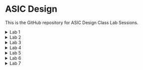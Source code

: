 # ASIC Design 

<tr></tr>

This is the GitHub repository for ASIC Design Class Lab Sessions.

<details>
<summary>Lab 1</summary>
<br>

## ASIC Lab 1 Report (16/07/2024)
### Problem Statement
Compile program for sum from 1 to n using c and riscv compiler

#### Task 1: Compile the program in C using GCC

Code:
```c

#include <stdio.h>

int main() {
    int i, n=5, sum=0;
    for(i=1; i<=n; i++){
      sum = sum + i;
    }
    printf("The sum from 1 to %d is %d\n", n, sum);
    return 0;
}
```

Output:

<img width="960" alt="image" src="https://github.com/user-attachments/assets/c82850ee-7320-4c40-b218-3f1710f3dd8e">

#### Task 2: Compile the program in C using RISC-V compiler

Output: For O1


<img width="960" alt="image" src="https://github.com/user-attachments/assets/65a49cb5-4215-4d3b-936e-29cb8d9e4343">


Output: For OFast


<img width="960" alt="image" src="https://github.com/user-attachments/assets/80d9f58b-c041-41d9-bd8b-27b8de803d7b">
</details>

<details>
<summary>Lab 2</summary>
<br>

## ASIC Lab 2 Report (19/07/2024)

### Problem Statement
Compile the C code using Spike Simulator

#### Task: Compile the C code using Spike Simulator instruction by instruction
Code:

```c

#include <stdio.h>

int main() {
    int i, n=45, sum=0;
    for(i=1; i<=n; i++){
      sum = sum + i;
    }
    printf("The sum from 1 to %d is %d\n", n, sum);
    return 0;
}

```

Execute the code file complied by RISCV GCC compiler in the Spike simulator
```
spike pk sum1ton.o
```

![Screenshot from 2024-07-21 22-12-48](https://github.com/user-attachments/assets/132df7a0-50f3-4c89-8cf3-441c0d5f3593)


The code shows the output same as that of C compilation and GCC compilation

We can also compile the code using Spike simulator instruction by instruction with the following command:

```
spike -d pk sum1ton.o
until pc 0 100b0
```

The contents in the register a0 can be viewed with the following command:

```
reg 0 a2
```

![Screenshot from 2024-07-21 22-24-56](https://github.com/user-attachments/assets/d8f6cf0a-b12e-441f-b089-d7f17831ce77)

In the same way, the entire code can be run instruction by instruction by just pressing the "Enter" which moves it to the next command.

Now, in the addition immediate command, below are the contents of sp register before and after the execution.

Contents of sp register before command execution:

![Screenshot from 2024-07-21 22-29-37](https://github.com/user-attachments/assets/cad0ba81-d2ba-446e-bac4-71888e42c777)

Contents of sp register after command execution:

![Screenshot from 2024-07-21 22-30-17](https://github.com/user-attachments/assets/498088dd-0ef8-4dea-8819-5eef236472f8)

</details>

<details>
<summary>Lab 3</summary>
<br>

## ASIC Lab 3 Report (22/07/2024)

### Problem Statement
Decoding the RISCV Instructions and Plotting in GTK Wave

### Task 1: Identifying and Decoding the RISCV Instructions
____________________________________________________________________________________________________________________
```

ADD r0, r1, r2
SUB r2, r0, r1
AND r1, r0, r2
OR r8, r1, r5
XOR r8, r0, r4
SLT r00, r1, r4
ADDI r02, r2, 5
SW r2, r0, 4
SRL r06, r01, r1
BNE r0, r0, 20
BEQ r0, r0, 15
LW r03, r01, 2
SLL r05, r01, r1
 
```

### Decoding the instructions:

R-Type Instructions
Format: funct7 | rs2 | rs1 | funct3 | rd | opcode

ADD r1, r2, r3

* opcode: 0110011 (R-type)
* funct3: 000 (ADD)
* funct7: 0000000
* rd: 00101 (r1)
* rs1: 00010 (r2)
* rs2: 00011 (r3)
* Binary: 0000000 00011 00010 000 00101 0110011
* Hex: 0x000282B3

SUB r3, r1, r2

* opcode: 0110011 (R-type)
* funct3: 000 (SUB)
* funct7: 0100000
* rd: 00011 (r3)
* rs1: 00101 (r1)
* rs2: 00010 (r2)
* Binary: 0100000 00010 00101 000 00011 0110011
* Hex: 0x020292B3

AND r2, r1, r3

* opcode: 0110011 (R-type)
* funct3: 111 (AND)
* funct7: 0000000
* rd: 00010 (r2)
* rs1: 00101 (r1)
* rs2: 00011 (r3)
* Binary: 0000000 00011 00101 111 00010 0110011
* Hex: 0x00032333

OR r8, r2, r5

* opcode: 0110011 (R-type)
* funct3: 110 (OR)
* funct7: 0000000
* rd: 01000 (r8)
* rs1: 00010 (r2)
* rs2: 00101 (r5)
* Binary: 0000000 00101 00010 110 01000 0110011
* Hex: 0x000282B3

XOR r8, r1, r4

* opcode: 0110011 (R-type)
* funct3: 100 (XOR)
* funct7: 0000000
* rd: 01000 (r8)
* rs1: 00101 (r1)
* rs2: 00100 (r4)
* Binary: 0000000 00100 00101 100 01000 0110011
* Hex: 0x00028233

SLT r10, r2, r4

* opcode: 0110011 (R-type)
* funct3: 010 (SLT)
* funct7: 0000000
* rd: 01010 (r10)
* rs1: 00010 (r2)
* rs2: 00100 (r4)
* Binary: 0000000 00100 00010 010 01010 0110011
* Hex: 0x00022233

I-Type Instructions
Format: imm[11:0] | rs1 | funct3 | rd | opcode

ADDI r12, r3, 5

* opcode: 0010011 (I-type)
* funct3: 000 (ADDI)
* imm[11:0]: 0000 0000 0101 (5)
* rd: 01100 (r12)
* rs1: 00011 (r3)
* Binary: 0000 0000 0101 00011 000 01100 0010011
* Hex: 0x00030313

LW r13, r11, 2

* opcode: 0000011 (I-type)
* funct3: 010 (LW)
* imm[11:0]: 0000 0000 0010 (2)
* rd: 01101 (r13)
* rs1: 01011 (r11)
* Binary: 0000 0000 0010 01011 010 01101 0000011
* Hex: 0x000B0313

S-Type Instructions
Format: imm[11:5] | rs2 | rs1 | funct3 | imm[4:0] | opcode

SW r3, r1, 4

* opcode: 0100011 (S-type)
* funct3: 010 (SW)
* imm[11:5]: 0000 0000 (4)
* imm[4:0]: 00100 (4)
* rs1: 00001 (r1)
* rs2: 00011 (r3)
* Binary: 0000 0000 0 00011 00001 010 00100 0100011
* Hex: 0x00030223

B-Type Instructions

Format: imm[12] | imm[10:5] | rs2 | rs1 | funct3 | imm[4:1] | imm[11] | opcode

BNE r0, r1, 20

* opcode: 1100011 (B-type)
* funct3: 001 (BNE)
* imm[12]: 0
* imm[10:5]: 0001010 (20)
* imm[4:1]: 0000
* imm[11]: 0
* rs1: 00001 (r1)
* rs2: 00000 (r0)
* Binary: 0000 0000 0101 0000 001 00000 1100011
* Hex: 0x00A00313

BEQ r0, r0, 15

* opcode: 1100011 (B-type)
* funct3: 000 (BEQ)
* imm[12]: 0
* imm[10:5]: 0000111 (15)
* imm[4:1]: 0000
* imm[11]: 0
* rs1: 00000 (r0)
* rs2: 00000 (r0)
* Binary: 0000 0000 0111 0000 000 00000 1100011
* Hex: 0x00000313

R-Type Instructions with Shifts

Format: funct7 | rs2 | rs1 | funct3 | rd | opcode

SRL r16, r11, r2

* opcode: 0110011 (R-type)
* funct3: 101 (SRL)
* funct7: 0000000
* rd: 10000 (r16)
* rs1: 01011 (r11)
* rs2: 00010 (r2)
* Binary: 0000000 00010 01011 101 10000 0110011
* Hex: 0x000B0233

SLL r15, r11, r2

* opcode: 0110011 (R-type)
* funct3: 001 (SLL)
* funct7: 0000000
* rd: 01111 (r15)
* rs1: 01011 (r11)
* rs2: 00010 (r2)
* Binary: 0000000 00010 01011 001 01111 0110011
* Hex: 0x000B0313

| Instruction         | Type | Binary Instruction                                        | Hex Code   |
|---------------------|------|-----------------------------------------------------------|------------|
| `ADD r1, r2, r3`   | R    | 0000000 00011 00010 000 00101 0110011                    | `0x000282B3` |
| `SUB r3, r1, r2`   | R    | 0100000 00010 00101 000 00011 0110011                    | `0x020292B3` |
| `AND r2, r1, r3`   | R    | 0000000 00011 00101 111 00010 0110011                    | `0x00032333` |
| `OR r8, r2, r5`    | R    | 0000000 00101 00010 110 01000 0110011                    | `0x000282B3` |
| `XOR r8, r1, r4`   | R    | 0000000 00100 00101 100 01000 0110011                    | `0x00028233` |
| `SLT r10, r2, r4`  | R    | 0000000 00100 00010 010 01010 0110011                    | `0x00022233` |
| `ADDI r12, r3, 5`  | I    | 0000 0000 0101 00011 000 01100 0010011                    | `0x00030313` |
| `LW r13, r11, 2`   | I    | 0000 0000 0010 01011 010 01101 0000011                    | `0x000B0313` |
| `SW r3, r1, 4`     | S    | 0000 0000 0 00011 00001 010 00100 0100011                | `0x00030223` |
| `SRL r16, r11, r2` | R    | 0000000 00010 01011 101 10000 0110011                    | `0x000B0233` |
| `BEQ r0, r0, 15`   | B    | 0000 0000 0111 0000 000 00000 1100011                    | `0x00000313` |
| `BNE r0, r1, 20`   | B    | 0000 0000 0101 0000 001 00000 1100011                    | `0x00A00313` |
| `SLL r15, r11, r2` | R    | 0000000 00010 01011 001 01111 0110011                    | `0x000B0313` |

| Instruction  | Type | Opcode | rs2  | rs1  | funct7 | funct3 | rd   | imm                | 32-bit Instruction Code |
|--------------|------|--------|------|------|--------|--------|------|--------------------|--------------------------|
|  `ADD r1, r2, r3`  | R    | 0110011 | 00011 | 00010 | 0000000 | 000   | 00001 | -                  | 0x000282B3 |
|  `SUB r3, r1, r2` | R    | 0110011 | 00010 | 00001 | 0100000 | 000   | 00011 | -                  | 0x400282B3 |
|  `AND r2, r1, r3`  | R    | 0110011 | 00011 | 00001 | 0000000 | 111   | 00010 | -                  | 0x00C30333 |
|  `OR r8, r2, r5`   | R    | 0110011 | 00101 | 00010 | 0000000 | 110   | 01000 | -                  | 0x0002B233 |
|  `XOR r8, r1, r4`  | R    | 0110011 | 00100 | 00001 | 0000000 | 100   | 01000 | -                  | 0x0001B233 |
|  `SLT r10, r2, r4` | R    | 0110011 | 00100 | 00010 | 0000000 | 010   | 01010 | -                  | 0x0002A233 |
|  `ADDI r12, r3, 5` | I    | 0010011 | -    | 00011 | -      | 000   | 01100 | 000000000101       | 0x00530313 |
|  `SW r3, r1, 4`    | S    | 0100011 | 00011 | 00001 | -      | 010   | -    | 000000000100       | 0x00412123 |
|  `SRL r16, r11, r2` | R    | 0110011 | 00010 | 01011 | 0000000 | 101   | 10000 | -                  | 0x000B9313 |
|  `BNE r0, r1, 20`  | B    | 1100011 | -    | 00001 | -      | 001   | -    | 000000000101       | 0x00514163 |
|  `BEQ r0, r0, 15`  | B    | 1100011 | -    | 00000 | -      | 000   | -    | 000000000111       | 0x00700063 |
|  `LW r13, r11, 2`  | I    | 0000011 | -    | 01011 | -      | 010   | 01101 | 000000000010       | 0x002B0323 |
|  `SLL r15, r11, r2` | R    | 0110011 | 00010 | 01011 | 0000000 | 001   | 01111 | -                  | 0x000B5B33 |

Below is the tabulated difference between standard and hardcoded ISA instruction

| Operation            | Standard RISC-V ISA | Standard RISC-V ISA (Binary)                        | Hardcoded ISA | Hardcoded ISA (Binary)                        |
|----------------------|----------------------|------------------------------------------------------|---------------|------------------------------------------------|
| `ADD R6, R2, R1`    | `32'h00110333`       | `000000000001 00010 000 00110 0110011`             | `32'h02208300` | `000000100010 00000 100 00000 01100000`      |
| `SUB R7, R1, R2`    | `32'h402083b3`       | `010000000010 00000 000 00111 0110011`             | `32'h02209380` | `000000100010 01000 100 10000 01100000`      |
| `AND R8, R1, R3`    | `32'h0030f433`       | `000000000011 00000 111 01000 0110011`             | `32'h0230a400` | `000000100011 01000 101 00100 01100000`      |
| `OR R9, R2, R5`     | `32'h005164b3`       | `000000000101 00010 110 01001 0110011`             | `32'h02513480` | `000000100101 00010 110 10100 01100000`      |
| `XOR R10, R1, R4`   | `32'h0040c533`       | `000000000100 00000 100 01010 0110011`             | `32'h0240c500` | `000000100100 00000 100 11000 01100000`      |
| `SLT R1, R2, R4`    | `32'h0045a0b3`       | `000000000100 00010 010 00001 0110011`             | `32'h02415580` | `000000100100 00010 101 01010 01100000`      |
| `ADDI R12, R4, 5`   | `32'h004120b3`       | `000000000101 00010 010 01100 0010011`             | `32'h00520600` | `000000100100 00010 010 00010 01100000`      |
| `BEQ R0, R0, 15`    | `32'h00000f63`       | `000000000000 00000 000 00000 1100011`             | `32'h00f00002` | `000000000000 00000 000 00000 11000000`      |
| `SW R3, R1, 2`      | `32'h0030a123`       | `000000000011 00000 010 00001 0100011`             | `32'h00209181` | `000000100010 00000 010 00001 01100000`      |
| `LW R13, R1, 2`     | `32'h0020a683`       | `000000000010 00000 010 01101 0000011`             | `32'h00208681` | `000000100010 00000 010 01100 01100000`      |
| `SRL R16, R14, R2`  | `32'h0030a123`       | `000000000011 00000 010 00001 0100011`             | `32'h00271803` | `000000100010 00000 011 00110 01100000`      |
| `SLL R15, R1, R2`   | `32'h002097b3`       | `000000000010 00000 111 01111 0110011`             | `32'h00208783` | `000000100010 00000 111 01111 01100000`      |


### Task 2: Plotting instructions in GTK Wave
____________________________________________________________________________________________________________________


Code:

<img width="296" alt="code" src="https://github.com/user-attachments/assets/5e3e80f9-f41e-4769-9632-9ca0d3f74c37">

```
Instruction 1: ADD R6, R2, R1
```

<img width="468" alt="Picture1" src="https://github.com/user-attachments/assets/426c6584-67fd-4f91-8311-e6a729abcf4c">

```
Instruction 2: SUB R7, R1, R2
```

<img width="468" alt="Picture2" src="https://github.com/user-attachments/assets/4d6c6fe7-07f3-4496-81c7-578a687fdd8b">

```
Instruction 3: AND R8, R1, R3
```

<img width="468" alt="Picture3" src="https://github.com/user-attachments/assets/4e7f3035-d4b3-487c-a23b-369752826fea">

```
Instruction 4: OR R9, R2, R5
```

<img width="468" alt="Picture4" src="https://github.com/user-attachments/assets/32fbfad7-8339-43de-a1a0-3e68cba93acd">

```
Instruction 5: XOR R10, R1, R4
```
<img width="468" alt="Picture5" src="https://github.com/user-attachments/assets/a1998c3b-9f58-4b5a-bbb4-73afd8d6b835">

```
Instruction 6: SLT R1, R2, R4
```

<img width="468" alt="Picture6" src="https://github.com/user-attachments/assets/5ae2f304-e38f-4b3b-90b3-62072592410c">

```
Instruction 7: ADDI R12, R4, 5
```

<img width="468" alt="Picture7" src="https://github.com/user-attachments/assets/f27b609d-9eae-4451-90fd-9c5b1c41b66b">

```
Instruction 8: BEQ R0, R0, 15
```

<img width="468" alt="Picture8" src="https://github.com/user-attachments/assets/54217f22-c3a1-4a89-8e03-3c275abe33a3">

```
Instruction 9: BNE R0, R1, 20
```

<img width="468" alt="Picture9" src="https://github.com/user-attachments/assets/c70be765-5704-4145-9a23-de594864d218">

```
Instruction 10: SLL R15, R1, R2
```

<img width="468" alt="Picture10" src="https://github.com/user-attachments/assets/aabc447d-a331-4141-88cb-45a6b68f9134">

</details>


<details>
<summary>Lab 4</summary>
<br>

# ASIC Lab 4 Report (13/08/2024)

## Problem Statement

Compile program for EMI Calculator using C and RISCV compiler

****1 . Compilation in C****

**Step 1**: Write the C program in Leafpad editor in Ubuntu using the following command

```
leafpad emicalculator.c &
```


Code:
```c
#include <stdio.h>
#include <math.h>

// Function to calculate EMI
double calculateEMI(double principal, double annualInterestRate, int tenureInYears) {
    double monthlyInterestRate = annualInterestRate / (12 * 100); 
    // Annual rate to monthly and percentage to fraction
    int tenureInMonths = tenureInYears * 12;
    double EMI;

    EMI = (principal * monthlyInterestRate * pow(1 + monthlyInterestRate, tenureInMonths)) / 
          (pow(1 + monthlyInterestRate, tenureInMonths) - 1);

    return EMI;
}

int main() {
    double principal, annualInterestRate, EMI;
    int tenureInYears;

    // User inputs for principal, interest rate, and tenure
    printf("Enter the principal loan amount: ");
    scanf("%lf", &principal);
    
    printf("Enter the annual interest rate (in percentage): ");
    scanf("%lf", &annualInterestRate);
    
    printf("Enter the tenure of the loan (in years): ");
    scanf("%d", &tenureInYears);

    // Calculate EMI
    EMI = calculateEMI(principal, annualInterestRate, tenureInYears);

    // Display the EMI result
    printf("Your monthly EMI is: %.2lf\n", EMI);

    return 0;
}
```

**Step 2**: Compile the C program using in Compiler using the following command in Ubuntu
```
gcc emicalculator.c -o emicalculator  -lm
```

In this command we have used ```-lm``` to use ```<math.h>``` library file in C.

**Step 3**: Run the C program with the below command
```
./emicalculator
```

The above program takes input of Principal Amount, Annual Rate of Interest and Tenure in years. Post the required inputs, it provides the EMI amount that needs to be paid.

Below is the snapshot of an example for the same.

![1](https://github.com/user-attachments/assets/c0d1bdc7-896f-414f-abeb-e721a5742f68)

****2 . Compilation in RISCV****

**Step 1**: We need to run the same .C file as in the previous case but in the RISCV with the following command
```
riscv64-unknown-elf-gcc -O1 -mabi=lp64 -march=rv64i emicalculator.c -lm
```

Similar to the previous case, we have used ```-lm``` to use ```<math.h>``` library file in C.

**Step 2**: Run the program in SPIKE simulator with the help of the below command
```
spike pk a.out
```

The above program takes input of Principal Amount, Annual Rate of Interest and Tenure in years. Post the required inputs, it provides the EMI amount that needs to be paid.

Below is the snapshot of an example for the same.

![2](https://github.com/user-attachments/assets/7d07f191-9aff-4853-a6ff-a83bf72848e0)

</details>


<details>
<summary>Lab 5</summary>
<br>

# ASIC Lab 5 Report (15/08/2024)

In this lab, we have performed the lab sessions of Day 3, 4 and 5 from RISC-V based MYTH Workshop.

## Combinational Circuits Implementation

Makerchip is an online IDE in which we can write the code in TL Verilog and simulate to observe the diagram, waveforms and also the visualization.

Below is the snapshot of the IDE.

![image](https://github.com/user-attachments/assets/ce3e31a1-2c05-49b8-938f-887e086d20ec)

### Inverter

The simplest example to implement is an inverter.

Code:

```v
\m5_TLV_version 1d: tl-x.org
\m5
   
\SV
   m5_makerchip_module
\TLV
   $reset = *reset;
   $clk_kar = *clk;
   $out = !$in;
   
   *passed = *cyc_cnt > 40;
   *failed = 1'b0;
\SV
   endmodule
```

Output Diagram and Waveform:

![image](https://github.com/user-attachments/assets/c047d69e-2ac9-4211-8918-6165fa5b17dd)

### Logic Gate (XOR Gate) Implementation

We can also implement the fundamental logic gates. For instance, below is the example for XOR gate: 

Code:

```v
\m5_TLV_version 1d: tl-x.org
\m5
   
\SV
   m5_makerchip_module
\TLV
   $reset = *reset;
   $clk_kar = *clk;
   $out = $a ^ $b;
   
   *passed = *cyc_cnt > 40;
   *failed = 1'b0;
\SV
   endmodule
```

![image](https://github.com/user-attachments/assets/04a6b9e0-f4bc-4893-8818-3061f02d89c1)

Similarly we can code for other operations as follows: 
```v

$out = $a ^ $b; // XOR Gate 
$out = $a & $b; // AND Gate 
$out = $a | $b; // OR Gate 
$out = !($a & $b) ; // NAND Gate 
$out = ($a | $b); // NOR Gate

```
### Multiplexer

Below is the code and output for the multiplexer circuit.

Code:

```v
\m5_TLV_version 1d: tl-x.org
\m5
   
\SV
   m5_makerchip_module
\TLV
   $reset = *reset;
   $clk_kar = *clk;
   $out = $sel ? $a : $b;
   
   *passed = *cyc_cnt > 40;
   *failed = 1'b0;
\SV
   endmodule
```

Output:

![image](https://github.com/user-attachments/assets/72cda6ed-d2ad-4826-bb94-50736234ef78)

Similarly we can pass vectors as the inputs in multiplexer as follows: 

Code:

```v

\m5_TLV_version 1d: tl-x.org
\m5
   
\SV
   m5_makerchip_module
\TLV
   $reset = *reset;
   $clk_kar = *clk;
   $out[7:0] = $sel ? $a[7:0] : $b[7:0];
   
   *passed = *cyc_cnt > 40;
   *failed = 1'b0;
\SV
   endmodule

```

Output:

![image](https://github.com/user-attachments/assets/babc8740-4e14-45e0-ad6c-209e01ce295c)

### Combinational Basic Calculator

Now, below is the implementation of the basic calulator using 4:1 MUX with operand as the select line and the operation results as the inputs. This will result in the circuit as shown below.

![Comb Ckt](https://github.com/user-attachments/assets/76de903c-6a3f-439f-91d0-e815c28c90ce)

Code:

```v

\m5_TLV_version 1d: tl-x.org
\m5

\SV
   m5_makerchip_module
\TLV
   $reset = *reset;
   $clk_kar = *clk;
   
   $val1[31:0] = $rand1[3:0];
   $val2[31:0] = $rand2[3:0];
   
   $sum[31:0] =  $val1[31:0] +  $val2[31:0];
   $diff[31:0] =  $val1[31:0] -  $val2[31:0];
   $prod[31:0] =  $val1[31:0] *  $val2[31:0];
   $quot[31:0] =  $val1[31:0] /  $val2[31:0];
   
   $out[31:0] = $sel[1] ? ($sel[0] ? $quot[31:0] : $prod[31:0])
                        : ($sel[0] ? $diff[31:0] : $sum[31:0]);
   *passed = *cyc_cnt > 40;
   *failed = 1'b0;
\SV
   endmodule
```

Output:

![image](https://github.com/user-attachments/assets/5788b395-c600-4a78-b27c-2534406f892c)

## Sequential Circuits Implementation

### Sequential Calculator

In sequential there is a feedback path from output to input. For instance, in the above calculator example, we can feed the output to value 2 in the circuit. 

![Comb Ckt](https://github.com/user-attachments/assets/c1619151-a30f-4faf-beae-31246dff4fcb)

Below is the code and output waveform:

Code:

```v

\m5_TLV_version 1d: tl-x.org
\m5

\SV
   m5_makerchip_module
\TLV
   $reset = *reset;
   $clk_kar = *clk;
   
   $val1[31:0] = $rand1[3:0];
   $val2[31:0] = >>1$out[31:0]; // Here the output is feeded to val2 in the input after 1 clock cycle i.e., the output is reflected in val2 from the next clock cycle
   $op[1:0] = $rand2[1:0];
   
   $sum[31:0] = $val1[31:0] + $val2[31:0];
   $diff[31:0] = $val1[31:0] - $val2[31:0];
   $prod[31:0] = $val1[31:0] * $val2[31:0];
   $quot[31:0] = $val1[31:0] / $val2[31:0];
   
   $out[31:0] = $reset ? 32'b0 : (($op[1:0]==2'b00) ? $sum :
                                       ($op[1:0]==2'b01) ? $diff :
                                          ($op[1:0]==2'b10) ? $prod : $quot);
   
   `BOGUS_USE($out);
   `BOGUS_USE($reset);
   *passed = *cyc_cnt > 40;
   *failed = 1'b0;
\SV
   endmodule

```

Output: 

![image](https://github.com/user-attachments/assets/c2a8e196-47e7-4e05-9e13-8294cfc255b1)

### Fibonocci Sequence

Now, with the same shifting logic we can implement a fibonocci sequence circuit as below.

Code:

```v

\m5_TLV_version 1d: tl-x.org
\m5
   
\SV
   m5_makerchip_module
\TLV
   $reset = *reset;
   $clk_kar = *clk;
   
   $num[31:0] = $reset ? 1 : (>>1$num + >>2$num);
   
   *passed = *cyc_cnt > 40;
   *failed = 1'b0;
\SV
   endmodule

```

Output: 

![image](https://github.com/user-attachments/assets/302f0ae5-1672-4539-b1df-81f9d9f9f572)

## Pipelining

Pipelining is a method in TL verilog which helps to code the requirments in much compact form factor as compared to that of system verilog. The primary advantage of such is better readability and error solving.

### Fibonocci Sequence

For instance, the fibonocci can be implemented in pipelining as follows:

Code:

```v

\m5_TLV_version 1d: tl-x.org
\m5
   
\SV
   m5_makerchip_module
\TLV
   $reset = *reset;
   $clk_kar = *clk;
   
   |fib
      @1
         $num[31:0] = $reset ? 1 : (>>1$num + >>2$num);
   
   *passed = *cyc_cnt > 40;
   *failed = 1'b0;
\SV
   endmodule

```

Output:

![image](https://github.com/user-attachments/assets/74ad2d4a-4f53-4e6c-abec-42e8639c786c)

### Pipelining in Basic Calculator

In the next example, the basic calculator as implemented above with pipelining as follows.

Code:

```v

\m5_TLV_version 1d: tl-x.org
\m5

\SV
   m5_makerchip_module
\TLV
   $reset = *reset;
   $clk_kar = *clk;
   
   |calc
      @1
         $val1[31:0] = $rand1[3:0];
         $val2[31:0] = >>1$out;

         $sum[31:0] = $val1 + $val2;
         $diff[31:0] = $val1 - $val2;
         $prod[31:0] = $val1 * $val2;
         $quot[31:0] = $val1 / $val2;
         
         $out[31:0] = $reset ? 0 : ($op[1] ? ($op[0] ? $quot[31:0] : $prod[31:0])
                        : ($op[0] ? $diff[31:0] : $sum[31:0]));

         $cnt[31:0] = $reset ? 0 : >>1$cnt + 1;
   *passed = *cyc_cnt > 40;
   *failed = 1'b0;
\SV
   endmodule

```

Output:

![image](https://github.com/user-attachments/assets/1a28d748-b1d6-4e6b-9f5c-0d815cf9820a)

Now the same calculator circuit in pipelining can be implemented in two clock cycles whereby in first clock we compute the addition, subtraction, multiplication and division of the two input values and in the second clock we consider the operand to provide the required output.

Code:

```v

\m5_TLV_version 1d: tl-x.org
\m5

\SV
   m5_makerchip_module
\TLV
   $reset = *reset;
   $clk_kar = *clk;
   
   |calc
      @1
         $val1[31:0] = $rand1[3:0];
         $val2[31:0] = >>1$out;

         $sum[31:0] = $val1 + $val2;
         $diff[31:0] = $val1 - $val2;
         $prod[31:0] = $val1 * $val2;
         $quot[31:0] = $val1 / $val2;

         $cnt[31:0] = $reset ? 0 : >>1$cnt + 1;
      
      @2
         $out[31:0] = $reset ? 0 : ($op[1] ? ($op[0] ? $quot[31:0] : $prod[31:0])
                        : ($op[0] ? $diff[31:0] : $sum[31:0]));
   *passed = *cyc_cnt > 40;
   *failed = 1'b0;
\SV
   endmodule

```

Output: 

![image](https://github.com/user-attachments/assets/f0532044-a645-41ff-a19f-e754270cd955)

## Validity

Validity is an additional check applied on top of pipelining in the TL Verilog. 

Also, validity makes it easier to debug the code and handle the error checking. The overall code can be represented in a clenaer way with better readability. 

### Distance Accumulator with Pythagoras Theorem

Below is the example of distance accumumlator with pythagoras theorem.

Circuit Diagram:

![image](https://github.com/user-attachments/assets/521e61ea-a051-4f89-afb1-cede3b0309a9)

Code:

```v

\m5_TLV_version 1d: tl-x.org
\m5

\SV
   m5_makerchip_module
\TLV
   |calc
      @1
         $reset = *reset;
         $clk_kar = *clk;
         
         $aa[3:0] ==4'b0011;
         $bb[3:0] ==4'b0100;
         
      ?$valid
         @1
            $aa_sq[31:0] = $aa[3:0] * $aa[3:0];
            $bb_sq[31:0] = $bb[3:0] * $bb[3:0];;
         @2
            $cc_sq[31:0] = $aa_sq + $bb_sq;;
         @3
            $out[31:0] = sqrt($cc_sq);
            
      @4
         $total_distance[63:0] = 
            $reset ? '0 :
            $valid ? >>1$total_distance + $out :
                     >>1$total_distance;
   *passed = *cyc_cnt > 40;
   *failed = 1'b0;
\SV
   endmodule

```

Output:

![image](https://github.com/user-attachments/assets/05aff26e-1a75-44a8-8ea0-15b313f4308a)

### Lab on 2 Cycle calculator with validity

Now, continuing with the calculator example using validity.

Code:

```v

\m5_TLV_version 1d: tl-x.org
\m5

\SV
   m5_makerchip_module
\TLV
   $reset = *reset;
   $clk_kar = *clk;
   
   |calc
      @0
         $reset = *reset;
         
      @1
         $val1 [31:0] = >>2$out [31:0];
         $val2 [31:0] = $rand2[3:0];
         
         $valid = $reset ? 1'b0 : >>1$valid + 1'b1 ;
         $valid_or_reset = $valid || $reset;
         
      ?$vaild_or_reset
         @1   
            $sum [31:0] = $val1 + $val2;
            $diff[31:0] = $val1 - $val2;
            $prod[31:0] = $val1 * $val2;
            $quot[31:0] = $val1 / $val2;
            
         @2   
            $out [31:0] = $reset ? 32'b0 :
                          ($op[1:0] == 2'b00) ? $sum :
                          ($op[1:0] == 2'b01) ? $diff :
                          ($op[1:0] == 2'b10) ? $prod :
                                                $quot ;
   *passed = *cyc_cnt > 40;
   *failed = 1'b0;
\SV
   endmodule

```

Output:

![image](https://github.com/user-attachments/assets/59d998fc-efd2-4fba-8386-ff96bc33179c)

## Basic RISCV CPU Micro Architecture

The block diagram of the RISCV Micro Architecutre is as shown below.

![image](https://github.com/user-attachments/assets/0241c39a-49fa-4d56-b08e-9f59a837ee64)

### Instruction Fetch

Instruction fetch is the process in a CPU where the next instruction to be executed is retrieved from memory into the instruction register.

Code:

```v

\m4_TLV_version 1d: tl-x.org
\SV
   // This code can be found in: https://github.com/stevehoover/RISC-V_MYTH_Workshop
   
   m4_include_lib(['https://raw.githubusercontent.com/stevehoover/RISC-V_MYTH_Workshop/c1719d5b338896577b79ee76c2f443ca2a76e14f/tlv_lib/risc-v_shell_lib.tlv'])

\SV
   m4_makerchip_module   // (Expanded in Nav-TLV pane.)
\TLV

   // /====================\
   // | Sum 1 to 9 Program |
   // \====================/
   //
   // Program for MYTH Workshop to test RV32I
   // Add 1,2,3,...,9 (in that order).
   //
   // Regs:
   //  r10 (a0): In: 0, Out: final sum
   //  r12 (a2): 10
   //  r13 (a3): 1..10
   //  r14 (a4): Sum
   // 
   // External to function:
   m4_asm(ADD, r10, r0, r0)             // Initialize r10 (a0) to 0.
   // Function:
   m4_asm(ADD, r14, r10, r0)            // Initialize sum register a4 with 0x0
   m4_asm(ADDI, r12, r10, 1010)         // Store count of 10 in register a2.
   m4_asm(ADD, r13, r10, r0)            // Initialize intermediate sum register a3 with 0
   // Loop:
   m4_asm(ADD, r14, r13, r14)           // Incremental addition
   m4_asm(ADDI, r13, r13, 1)            // Increment intermediate register by 1
   m4_asm(BLT, r13, r12, 1111111111000) // If a3 is less than a2, branch to label named <loop>
   m4_asm(ADD, r10, r14, r0)            // Store final result to register a0 so that it can be read by main program
   
   // Optional:
   // m4_asm(JAL, r7, 00000000000000000000) // Done. Jump to itself (infinite loop). (Up to 20-bit signed immediate plus implicit 0 bit (unlike JALR) provides byte address; last immediate bit should also be 0)
   m4_define_hier(['M4_IMEM'], M4_NUM_INSTRS)

   |cpu
      @0
         $reset = *reset;
         $clk_kar = *clk;
         $pc[31:0] = >>1$reset ? 32'b0 : (>>1$pc + 32'd4);
         
      @1
         $imem_rd_en = !$reset;
         $imem_rd_addr[M4_IMEM_INDEX_CNT-1:0] = $pc[M4_IMEM_INDEX_CNT+1:2];
         $instr[31:0] = $imem_rd_data[31:0]; 
   
   // Assert these to end simulation (before Makerchip cycle limit).
   *passed = *cyc_cnt > 40;
   *failed = 1'b0;
   
   // Macro instantiations for:
   //  o instruction memory
   //  o register file
   //  o data memory
   |cpu
      m4+imem(@1)    // Args: (read stage)
      //m4+rf(@1, @1)  // Args: (read stage, write stage) - if equal, no register bypass is required
      //m4+dmem(@4)    // Args: (read/write stage)

\SV
   endmodule

```

Output:

![image](https://github.com/user-attachments/assets/4e556a5d-5244-493b-8d41-a0d2a6766d2c)

### Instruction Decode

Instruction decode is the process in a CPU where the binary instruction fetched from memory is interpreted to determine the operation to be performed and the operands involved.

Code:

```v

\m4_TLV_version 1d: tl-x.org
\SV
   // This code can be found in: https://github.com/stevehoover/RISC-V_MYTH_Workshop
   
   m4_include_lib(['https://raw.githubusercontent.com/stevehoover/RISC-V_MYTH_Workshop/c1719d5b338896577b79ee76c2f443ca2a76e14f/tlv_lib/risc-v_shell_lib.tlv'])

\SV
   m4_makerchip_module   // (Expanded in Nav-TLV pane.)
\TLV

   // /====================\
   // | Sum 1 to 9 Program |
   // \====================/
   //
   // Program for MYTH Workshop to test RV32I
   // Add 1,2,3,...,9 (in that order).
   //
   // Regs:
   //  r10 (a0): In: 0, Out: final sum
   //  r12 (a2): 10
   //  r13 (a3): 1..10
   //  r14 (a4): Sum
   // 
   // External to function:
   m4_asm(ADD, r10, r0, r0)             // Initialize r10 (a0) to 0.
   // Function:
   m4_asm(ADD, r14, r10, r0)            // Initialize sum register a4 with 0x0
   m4_asm(ADDI, r12, r10, 1010)         // Store count of 10 in register a2.
   m4_asm(ADD, r13, r10, r0)            // Initialize intermediate sum register a3 with 0
   // Loop:
   m4_asm(ADD, r14, r13, r14)           // Incremental addition
   m4_asm(ADDI, r13, r13, 1)            // Increment intermediate register by 1
   m4_asm(BLT, r13, r12, 1111111111000) // If a3 is less than a2, branch to label named <loop>
   m4_asm(ADD, r10, r14, r0)            // Store final result to register a0 so that it can be read by main program
   
   // Optional:
   // m4_asm(JAL, r7, 00000000000000000000) // Done. Jump to itself (infinite loop). (Up to 20-bit signed immediate plus implicit 0 bit (unlike JALR) provides byte address; last immediate bit should also be 0)
   m4_define_hier(['M4_IMEM'], M4_NUM_INSTRS)

   |cpu
      @0
         $reset = *reset;
         $clk_kar = *clk;
         $pc[31:0] = >>1$reset ? 32'b0 : (>>1$pc + 32'd4);
         
      @1
         $imem_rd_en = !$reset;
         $imem_rd_addr[M4_IMEM_INDEX_CNT-1:0] = $pc[M4_IMEM_INDEX_CNT+1:2];
         $instr[31:0] = $imem_rd_data[31:0]; 
         $is_i_instr = $instr[6:2] ==? 5'b0000x ||
                       $instr[6:2] ==? 5'b001x0 ||
                       $instr[6:2] ==? 5'b11001 ||
                       $instr[6:2] ==? 5'b11100;
         $is_r_instr = $instr[6:2] ==? 5'b01011 ||
                       $instr[6:2] ==? 5'b0x100 ||
                       $instr[6:2] ==? 5'b01110;
         $is_s_instr = $instr[6:2] ==? 5'b0100x;
         $is_b_instr = $instr[6:2] ==? 5'b11000;
         $is_j_instr = $instr[6:2] ==? 5'b11011;
         $is_u_instr = $instr[6:2] ==? 5'b0x101;
         
         $imm[31:0] = $is_i_instr ? { {21{$instr[31]}}, $instr[30:20]} :
                      $is_s_instr ? { {21{$instr[31]}}, $instr[30:25], $instr[11:7]} :
                      $is_b_instr ? { {20{$instr[31]}}, $instr[7], $instr[30:25], $instr[11:8], 1'b0} :
                      $is_u_instr ? { $instr[31:12], 12'b0} :
                      $is_j_instr ? { {12{$instr[31]}}, $instr[19:12], $instr[20], $instr[30:21], 1'b0} : 32'b0;
         
         $rs2_valid = $is_r_instr || $is_s_instr || $is_b_instr;
         ?$rs2_valid
            $rs2[4:0] = $instr[24:20];
         
         $rs1_valid = $is_r_instr || $is_s_instr || $is_b_instr || $is_i_instr;
         ?$rs2_valid
            $rs1[4:0] = $instr[19:15];
         
         $funct3_valid = $is_r_instr || $is_s_instr || $is_b_instr || $is_i_instr;
         ?$rs2_valid
            $funct3[3:0] = $instr[14:12];
   
         $opcode[6:0] = $instr[6:0];
         
         $funct7_valid = $is_r_instr;
         ?$rs2_valid
            $funct7[6:0] = $instr[31:25];
            
         $dec_bits[10:0] = {$funct[5], $funct3, $opcode};
         $is_beq = $dec_bits ==? 11'bx_000_1100011;
         $is_bne = $dec_bits ==? 11'bx_001_1100011;
         $is_blt = $dec_bits ==? 11'bx_100_1100011;
         $is_bge = $dec_bits ==? 11'bx_101_1100011;
         $is_bltu = $dec_bits ==? 11'bx_110_1100011;
         $is_bgeu = $dec_bits ==? 11'bx_111_1100011;
         $is_addi = $dec_bits ==? 11'bx_000_0010011;
         $is_add = $dec_bits == 11'b0_000_0110011;

     
   // Assert these to end simulation (before Makerchip cycle limit).
   *passed = *cyc_cnt > 40;
   *failed = 1'b0;
   
   // Macro instantiations for:
   //  o instruction memory
   //  o register file
   //  o data memory
   |cpu
      m4+imem(@1)    // Args: (read stage)
      //m4+rf(@1, @1)  // Args: (read stage, write stage) - if equal, no register bypass is required
      //m4+dmem(@4)    // Args: (read/write stage)
   
\SV
   endmodule

```

Output:

![image](https://github.com/user-attachments/assets/dca5dade-84d4-4c6b-83af-331d47e784d3)

![image](https://github.com/user-attachments/assets/6de7e3e0-78be-4b85-aa03-0e82c6185f68)

### Register File Read

Register read is the process in a CPU where data is retrieved from specified registers for use in an instruction's execution.

Code:

```v

\m4_TLV_version 1d: tl-x.org
\SV
   // This code can be found in: https://github.com/stevehoover/RISC-V_MYTH_Workshop
   
   m4_include_lib(['https://raw.githubusercontent.com/stevehoover/RISC-V_MYTH_Workshop/c1719d5b338896577b79ee76c2f443ca2a76e14f/tlv_lib/risc-v_shell_lib.tlv'])

\SV
   m4_makerchip_module   // (Expanded in Nav-TLV pane.)
\TLV

   // /====================\
   // | Sum 1 to 9 Program |
   // \====================/
   //
   // Program for MYTH Workshop to test RV32I
   // Add 1,2,3,...,9 (in that order).
   //
   // Regs:
   //  r10 (a0): In: 0, Out: final sum
   //  r12 (a2): 10
   //  r13 (a3): 1..10
   //  r14 (a4): Sum
   // 
   // External to function:
   m4_asm(ADD, r10, r0, r0)             // Initialize r10 (a0) to 0.
   // Function:
   m4_asm(ADD, r14, r10, r0)            // Initialize sum register a4 with 0x0
   m4_asm(ADDI, r12, r10, 1010)         // Store count of 10 in register a2.
   m4_asm(ADD, r13, r10, r0)            // Initialize intermediate sum register a3 with 0
   // Loop:
   m4_asm(ADD, r14, r13, r14)           // Incremental addition
   m4_asm(ADDI, r13, r13, 1)            // Increment intermediate register by 1
   m4_asm(BLT, r13, r12, 1111111111000) // If a3 is less than a2, branch to label named <loop>
   m4_asm(ADD, r10, r14, r0)            // Store final result to register a0 so that it can be read by main program
   
   // Optional:
   // m4_asm(JAL, r7, 00000000000000000000) // Done. Jump to itself (infinite loop). (Up to 20-bit signed immediate plus implicit 0 bit (unlike JALR) provides byte address; last immediate bit should also be 0)
   m4_define_hier(['M4_IMEM'], M4_NUM_INSTRS)

   |cpu
      @0
         $reset = *reset;
         $clk_kar = *clk;
         $pc[31:0] = >>1$reset ? 32'b0 : (>>1$pc + 32'd4);
         
      @1
         $imem_rd_en = !$reset;
         $imem_rd_addr[M4_IMEM_INDEX_CNT-1:0] = $pc[M4_IMEM_INDEX_CNT+1:2];
         $instr[31:0] = $imem_rd_data[31:0]; 
         $is_i_instr = $instr[6:2] ==? 5'b0000x ||
                       $instr[6:2] ==? 5'b001x0 ||
                       $instr[6:2] ==? 5'b11001 ||
                       $instr[6:2] ==? 5'b11100;
         $is_r_instr = $instr[6:2] ==? 5'b01011 ||
                       $instr[6:2] ==? 5'b0x100 ||
                       $instr[6:2] ==? 5'b01110;
         $is_s_instr = $instr[6:2] ==? 5'b0100x;
         $is_b_instr = $instr[6:2] ==? 5'b11000;
         $is_j_instr = $instr[6:2] ==? 5'b11011;
         $is_u_instr = $instr[6:2] ==? 5'b0x101;
         
         $imm[31:0] = $is_i_instr ? { {21{$instr[31]}}, $instr[30:20]} :
                      $is_s_instr ? { {21{$instr[31]}}, $instr[30:25], $instr[11:7]} :
                      $is_b_instr ? { {20{$instr[31]}}, $instr[7], $instr[30:25], $instr[11:8], 1'b0} :
                      $is_u_instr ? { $instr[31:12], 12'b0} :
                      $is_j_instr ? { {12{$instr[31]}}, $instr[19:12], $instr[20], $instr[30:21], 1'b0} : 32'b0;
         
         $rs2_valid = $is_r_instr || $is_s_instr || $is_b_instr;
         ?$rs2_valid
            $rs2[4:0] = $instr[24:20];
         
         $rs1_valid = $is_r_instr || $is_s_instr || $is_b_instr || $is_i_instr;
         ?$rs2_valid
            $rs1[4:0] = $instr[19:15];
         
         $funct3_valid = $is_r_instr || $is_s_instr || $is_b_instr || $is_i_instr;
         ?$rs2_valid
            $funct3[3:0] = $instr[14:12];
   
         $opcode[6:0] = $instr[6:0];
         
         $funct7_valid = $is_r_instr;
         ?$rs2_valid
            $funct7[6:0] = $instr[31:25];
            
         $dec_bits[10:0] = {$funct[5], $funct3, $opcode};
         $is_beq = $dec_bits ==? 11'bx_000_1100011;
         $is_bne = $dec_bits ==? 11'bx_001_1100011;
         $is_blt = $dec_bits ==? 11'bx_100_1100011;
         $is_bge = $dec_bits ==? 11'bx_101_1100011;
         $is_bltu = $dec_bits ==? 11'bx_110_1100011;
         $is_bgeu = $dec_bits ==? 11'bx_111_1100011;
         $is_addi = $dec_bits ==? 11'bx_000_0010011;
         $is_add = $dec_bits == 11'b0_000_0110011;
         
         $rf_rd_en1 = !$rs1_valid;
         $rd_rd_en2 = !$rs2_valid;
         $rf_rd_index1[4:0] = $rs1;
         $rf_rd_index2[4:0] = $rs2;
         $rf_rd_data1[31:0] = $src1_value[31:0]; 
         $rf_rd_data2[31:0] = $src2_value[31:0];
         
   // Assert these to end simulation (before Makerchip cycle limit).
   *passed = *cyc_cnt > 40;
   *failed = 1'b0;
   
   // Macro instantiations for:
   //  o instruction memory
   //  o register file
   //  o data memory
   |cpu
      m4+imem(@1)    // Args: (read stage)
      m4+rf(@1, @1)  // Args: (read stage, write stage) - if equal, no register bypass is required
      //m4+dmem(@4)    // Args: (read/write stage)
   
\SV
   endmodule

```

Output:

![image](https://github.com/user-attachments/assets/049af607-c1d3-40ae-b2a8-d387bb902d30)


![image](https://github.com/user-attachments/assets/0a6b063a-2e10-46f5-a8e0-d126b1ec8100)

### Regsiter File Write

Register write is the process in a CPU where the result of an instruction is stored back into a specified register.

Code: 

```v

\m4_TLV_version 1d: tl-x.org
\SV
   // This code can be found in: https://github.com/stevehoover/RISC-V_MYTH_Workshop
   
   m4_include_lib(['https://raw.githubusercontent.com/stevehoover/RISC-V_MYTH_Workshop/c1719d5b338896577b79ee76c2f443ca2a76e14f/tlv_lib/risc-v_shell_lib.tlv'])

\SV
   m4_makerchip_module   // (Expanded in Nav-TLV pane.)
\TLV

   // /====================\
   // | Sum 1 to 9 Program |
   // \====================/
   //
   // Program for MYTH Workshop to test RV32I
   // Add 1,2,3,...,9 (in that order).
   //
   // Regs:
   //  r10 (a0): In: 0, Out: final sum
   //  r12 (a2): 10
   //  r13 (a3): 1..10
   //  r14 (a4): Sum
   // 
   // External to function:
   m4_asm(ADD, r10, r0, r0)             // Initialize r10 (a0) to 0.
   // Function:
   m4_asm(ADD, r14, r10, r0)            // Initialize sum register a4 with 0x0
   m4_asm(ADDI, r12, r10, 1010)         // Store count of 10 in register a2.
   m4_asm(ADD, r13, r10, r0)            // Initialize intermediate sum register a3 with 0
   // Loop:
   m4_asm(ADD, r14, r13, r14)           // Incremental addition
   m4_asm(ADDI, r13, r13, 1)            // Increment intermediate register by 1
   m4_asm(BLT, r13, r12, 1111111111000) // If a3 is less than a2, branch to label named <loop>
   m4_asm(ADD, r10, r14, r0)            // Store final result to register a0 so that it can be read by main program
   
   // Optional:
   // m4_asm(JAL, r7, 00000000000000000000) // Done. Jump to itself (infinite loop). (Up to 20-bit signed immediate plus implicit 0 bit (unlike JALR) provides byte address; last immediate bit should also be 0)
   m4_define_hier(['M4_IMEM'], M4_NUM_INSTRS)

   |cpu
      @0
         $reset = *reset;
         $clk_kar = *clk;
         $pc[31:0] = >>1$reset ? 32'b0 : (>>1$pc + 32'd4);
         
      @1
         $imem_rd_en = !$reset;
         $imem_rd_addr[M4_IMEM_INDEX_CNT-1:0] = $pc[M4_IMEM_INDEX_CNT+1:2];
         $instr[31:0] = $imem_rd_data[31:0]; 
         $is_i_instr = $instr[6:2] ==? 5'b0000x ||
                       $instr[6:2] ==? 5'b001x0 ||
                       $instr[6:2] ==? 5'b11001 ||
                       $instr[6:2] ==? 5'b11100;
         $is_r_instr = $instr[6:2] ==? 5'b01011 ||
                       $instr[6:2] ==? 5'b0x100 ||
                       $instr[6:2] ==? 5'b01110;
         $is_s_instr = $instr[6:2] ==? 5'b0100x;
         $is_b_instr = $instr[6:2] ==? 5'b11000;
         $is_j_instr = $instr[6:2] ==? 5'b11011;
         $is_u_instr = $instr[6:2] ==? 5'b0x101;
         
         $imm[31:0] = $is_i_instr ? { {21{$instr[31]}}, $instr[30:20]} :
                      $is_s_instr ? { {21{$instr[31]}}, $instr[30:25], $instr[11:7]} :
                      $is_b_instr ? { {20{$instr[31]}}, $instr[7], $instr[30:25], $instr[11:8], 1'b0} :
                      $is_u_instr ? { $instr[31:12], 12'b0} :
                      $is_j_instr ? { {12{$instr[31]}}, $instr[19:12], $instr[20], $instr[30:21], 1'b0} : 32'b0;
         
         $rs2_valid = $is_r_instr || $is_s_instr || $is_b_instr;
         ?$rs2_valid
            $rs2[4:0] = $instr[24:20];
         
         $rs1_valid = $is_r_instr || $is_s_instr || $is_b_instr || $is_i_instr;
         ?$rs2_valid
            $rs1[4:0] = $instr[19:15];
         
         $funct3_valid = $is_r_instr || $is_s_instr || $is_b_instr || $is_i_instr;
         ?$rs2_valid
            $funct3[3:0] = $instr[14:12];
   
         $opcode[6:0] = $instr[6:0];
         
         $funct7_valid = $is_r_instr;
         ?$rs2_valid
            $funct7[6:0] = $instr[31:25];
            
         $rd_valid = $is_r_instr || $is_u_instr || $is_j_instr || $is_i_instr;
         ?$rd_valid
            $rd[4:0] = $instr[11:7]; 
            
         $dec_bits[10:0] = {$funct[5], $funct3, $opcode};
         $is_beq = $dec_bits ==? 11'bx_000_1100011;
         $is_bne = $dec_bits ==? 11'bx_001_1100011;
         $is_blt = $dec_bits ==? 11'bx_100_1100011;
         $is_bge = $dec_bits ==? 11'bx_101_1100011;
         $is_bltu = $dec_bits ==? 11'bx_110_1100011;
         $is_bgeu = $dec_bits ==? 11'bx_111_1100011;
         $is_addi = $dec_bits ==? 11'bx_000_0010011;
         $is_add = $dec_bits == 11'b0_000_0110011;
         
         `BOGUS_USE($is_beq $is_bne $is_blt $is_bge $is_bltu $is_bgeu $is_addi $is_add)
         
         $rf_rd_en1 = $rs1_valid;
         $rd_rd_en2 = $rs2_valid;
         $rf_rd_index1[4:0] = $rs1;
         $rf_rd_index2[4:0] = $rs2;
         $rf_rd_data1[31:0] = $src1_value[31:0]; 
         $rf_rd_data2[31:0] = $src2_value[31:0];
         
         $result[31:0] = $is_addi ? $src1_value + $imm :
                         $is_add ? $src1_value + $src2_value :
                         32'bx;
         
         $rf_wr_en = ($rd_valid || $rd !== 5'b0);  
         $rf_wr_index[4:0] = $rd;
         $rf_wr_data[31:0] = $result;
         
   // Assert these to end simulation (before Makerchip cycle limit).
   *passed = *cyc_cnt > 40;
   *failed = 1'b0;
   
   // Macro instantiations for:
   //  o instruction memory
   //  o register file
   //  o data memory
   |cpu
      m4+imem(@1)    // Args: (read stage)
      m4+rf(@1, @1)  // Args: (read stage, write stage) - if equal, no register bypass is required
      //m4+dmem(@4)    // Args: (read/write stage)
 
\SV
   endmodule

```

Output:

![image](https://github.com/user-attachments/assets/3a05b496-8052-4fa0-99ab-74d4406fa5c4)

![image](https://github.com/user-attachments/assets/618aa0c5-d2b0-4a36-ac48-1d7080e6c810)

## Complete Pipeline RISC-V CPU Micro Architecture

Here’s a breakdown of what the code does, presented as key points:

1. **RISC-V Processor Implementation**: The code implements a basic RISC-V processor in TL-Verilog, handling instruction fetch, decode, and execution.

2. **Instruction Decode and Execution**: It decodes instructions to identify the type (e.g., R-type, I-type) and performs operations like addition or branch based on the instruction.

3. **Register File Operations**: The processor reads from and writes to registers, managing source and destination registers as needed for each instruction.

4. **Pipeline Stages**: Pipeline stages are defined using `@`, with different stages handling different parts of the instruction processing (e.g., fetch, decode, execute).

5. **Simulation Control**: The code includes logic to end the simulation after a certain number of cycles and checks if the simulation passes or fails.

Code:

```v

\m4_TLV_version 1d: tl-x.org
\SV
   // Template code can be found in: https://github.com/stevehoover/RISC-V_MYTH_Workshop
   
   m4_include_lib(['https://raw.githubusercontent.com/BalaDhinesh/RISC-V_MYTH_Workshop/master/tlv_lib/risc-v_shell_lib.tlv'])

\SV
   m4_makerchip_module   // (Expanded in Nav-TLV pane.)
\TLV

   // /====================\
   // | Sum 1 to 9 Program |
   // \====================/
   //
   // Add 1,2,3,...,9 (in that order).
   //
   // Regs:
   //  r10 (a0): In: 0, Out: final sum
   //  r12 (a2): 10
   //  r13 (a3): 1..10
   //  r14 (a4): Sum
   // 
   // External to function:
   m4_asm(ADD, r10, r0, r0)             // Initialize r10 (a0) to 0.
   // Function:
   m4_asm(ADD, r14, r10, r0)            // Initialize sum register a4 with 0x0
   m4_asm(ADDI, r12, r10, 1010)         // Store count of 10 in register a2.
   m4_asm(ADD, r13, r10, r0)            // Initialize intermediate sum register a3 with 0
   // Loop:
   m4_asm(ADD, r14, r13, r14)           // Incremental addition
   m4_asm(ADDI, r13, r13, 1)            // Increment intermediate register by 1
   m4_asm(BLT, r13, r12, 1111111111000) // If a3 is less than a2, branch to label named <loop>
   m4_asm(ADD, r10, r14, r0)            // Store final result to register a0 so that it can be read by main program
   m4_asm(SW, r0, r10, 10000)           // Store r10 result in dmem
   m4_asm(LW, r17, r0, 10000)           // Load contents of dmem to r17
   m4_asm(JAL, r7, 00000000000000000000) // Done. Jump to itself (infinite loop). (Up to 20-bit signed immediate plus implicit 0 bit (unlike JALR) provides byte address; last immediate bit should also be 0)
   m4_define_hier(['M4_IMEM'], M4_NUM_INSTRS)

   |cpu
      @0
         $reset = *reset;
         $clk_kar = *clk;
         
         //PC fetch - branch, jumps and loads introduce 2 cycle bubbles in this pipeline
         $pc[31:0] = >>1$reset ? '0 : (>>3$valid_taken_br ? >>3$br_tgt_pc :
                                       >>3$valid_load     ? >>3$inc_pc[31:0] :
                                       >>3$jal_valid      ? >>3$br_tgt_pc :
                                       >>3$jalr_valid     ? >>3$jalr_tgt_pc :
                                                     (>>1$inc_pc[31:0]));
         // Access instruction memory using PC
         $imem_rd_en = ~ $reset;
         $imem_rd_addr[M4_IMEM_INDEX_CNT-1:0] = $pc[M4_IMEM_INDEX_CNT+1:2];
         
         
      @1
         //Getting instruction from IMem
         $instr[31:0] = $imem_rd_data[31:0];
         
         //Increment PC
         $inc_pc[31:0] = $pc[31:0] + 32'h4;
         
         //Decoding I,R,S,U,B,J type of instructions based on opcode [6:0]
         //Only [6:2] is used here because this implementation is for RV64I which does not use [1:0]
         $is_i_instr = $instr[6:2] ==? 5'b0000x ||
                       $instr[6:2] ==? 5'b001x0 ||
                       $instr[6:2] == 5'b11001;
         
         $is_r_instr = $instr[6:2] == 5'b01011 ||
                       $instr[6:2] ==? 5'b011x0 ||
                       $instr[6:2] == 5'b10100;
         
         $is_s_instr = $instr[6:2] ==? 5'b0100x;
         
         $is_u_instr = $instr[6:2] ==? 5'b0x101;
         
         $is_b_instr = $instr[6:2] == 5'b11000;
         
         $is_j_instr = $instr[6:2] == 5'b11011;
         
         //Immediate value decode
         $imm[31:0] = $is_i_instr ? { {21{$instr[31]}} , $instr[30:20]} :
                      $is_s_instr ? { {21{$instr[31]}} , $instr[30:25] , $instr[11:8] , $instr[7]} :
                      $is_b_instr ? { {20{$instr[31]}} , $instr[7] , $instr[30:25] , $instr[11:8] , 1'b0} :
                      $is_u_instr ? { $instr[31] , $instr[30:12] , { 12{1'b0}} } :
                      $is_j_instr ? { {12{$instr[31]}} , $instr[19:12] , $instr[20] , $instr[30:21] , 1'b0} :
                      >>1$imm[31:0];
         
         //Generate valid signals for each instruction fields
         $rs1_or_funct3_valid    = $is_r_instr || $is_i_instr || $is_s_instr || $is_b_instr;
         $rs2_valid              = $is_r_instr || $is_s_instr || $is_b_instr;
         $rd_valid               = $is_r_instr || $is_i_instr || $is_u_instr || $is_j_instr;
         $funct7_valid           = $is_r_instr;
         
         //Decode other fields of instruction - source and destination registers, funct, opcode
         ?$rs1_or_funct3_valid
            $rs1[4:0]    = $instr[19:15];
            $funct3[2:0] = $instr[14:12];
         
         ?$rs2_valid
            $rs2[4:0]    = $instr[24:20];
         
         ?$rd_valid
            $rd[4:0]     = $instr[11:7];
         
         ?$funct7_valid
            $funct7[6:0] = $instr[31:25];
         
         $opcode[6:0] = $instr[6:0];
         
         //Decode instruction in subset of base instruction set based on RISC-V 32I
         $dec_bits[10:0] = {$funct7[5],$funct3,$opcode};
         
         //Branch instructions
         $is_beq   = $dec_bits ==? 11'bx_000_1100011;
         $is_bne   = $dec_bits ==? 11'bx_001_1100011;
         $is_blt   = $dec_bits ==? 11'bx_100_1100011;
         $is_bge   = $dec_bits ==? 11'bx_101_1100011;
         $is_bltu  = $dec_bits ==? 11'bx_110_1100011;
         $is_bgeu  = $dec_bits ==? 11'bx_111_1100011;
         
         //Jump instructions
         $is_auipc = $dec_bits ==? 11'bx_xxx_0010111;
         $is_jal   = $dec_bits ==? 11'bx_xxx_1101111;
         $is_jalr  = $dec_bits ==? 11'bx_000_1100111;
         
         //Arithmetic instructions
         $is_addi  = $dec_bits ==? 11'bx_000_0010011;
         $is_add   = $dec_bits ==  11'b0_000_0110011;
         $is_lui   = $dec_bits ==? 11'bx_xxx_0110111;
         $is_slti  = $dec_bits ==? 11'bx_010_0010011;
         $is_sltiu = $dec_bits ==? 11'bx_011_0010011;
         $is_xori  = $dec_bits ==? 11'bx_100_0010011;
         $is_ori   = $dec_bits ==? 11'bx_110_0010011;
         $is_andi  = $dec_bits ==? 11'bx_111_0010011;
         $is_slli  = $dec_bits ==? 11'b0_001_0010011;
         $is_srli  = $dec_bits ==? 11'b0_101_0010011;
         $is_srai  = $dec_bits ==? 11'b1_101_0010011;
         $is_sub   = $dec_bits ==? 11'b1_000_0110011;
         $is_sll   = $dec_bits ==? 11'b0_001_0110011;
         $is_slt   = $dec_bits ==? 11'b0_010_0110011;
         $is_sltu  = $dec_bits ==? 11'b0_011_0110011;
         $is_xor   = $dec_bits ==? 11'b0_100_0110011;
         $is_srl   = $dec_bits ==? 11'b0_101_0110011;
         $is_sra   = $dec_bits ==? 11'b1_101_0110011;
         $is_or    = $dec_bits ==? 11'b0_110_0110011;
         $is_and   = $dec_bits ==? 11'b0_111_0110011;
         
         //Store instructions
         $is_sb    = $dec_bits ==? 11'bx_000_0100011;
         $is_sh    = $dec_bits ==? 11'bx_001_0100011;
         $is_sw    = $dec_bits ==? 11'bx_010_0100011;
         
         //Load instructions - support only 4 byte load
         $is_load  = $dec_bits ==? 11'bx_xxx_0000011;
         
         $is_jump = $is_jal || $is_jalr;
         
      @2
         //Get Source register values from reg file
         $rf_rd_en1 = $rs1_or_funct3_valid;
         $rf_rd_en2 = $rs2_valid;
         
         $rf_rd_index1[4:0] = $rs1[4:0];
         $rf_rd_index2[4:0] = $rs2[4:0];
         
         //Register file bypass logic - data forwarding from ALU to resolve RAW dependence
         $src1_value[31:0] = $rs1_bypass ? >>1$result[31:0] : $rf_rd_data1[31:0];
         $src2_value[31:0] = $rs2_bypass ? >>1$result[31:0] : $rf_rd_data2[31:0];
         
         //Branch target PC computation for branches and JAL
         $br_tgt_pc[31:0] = $imm[31:0] + $pc[31:0];
         
         //RAW dependence check for ALU data forwarding
         //If previous instruction was writing to reg file, and current instruction is reading from same register
         $rs1_bypass = >>1$rf_wr_en && (>>1$rd == $rs1);
         $rs2_bypass = >>1$rf_wr_en && (>>1$rd == $rs2);
         
      @3
         //ALU
         $result[31:0] = $is_addi  ? $src1_value +  $imm :
                         $is_add   ? $src1_value +  $src2_value :
                         $is_andi  ? $src1_value &  $imm :
                         $is_ori   ? $src1_value |  $imm :
                         $is_xori  ? $src1_value ^  $imm :
                         $is_slli  ? $src1_value << $imm[5:0]:
                         $is_srli  ? $src1_value >> $imm[5:0]:
                         $is_and   ? $src1_value &  $src2_value:
                         $is_or    ? $src1_value |  $src2_value:
                         $is_xor   ? $src1_value ^  $src2_value:
                         $is_sub   ? $src1_value -  $src2_value:
                         $is_sll   ? $src1_value << $src2_value:
                         $is_srl   ? $src1_value >> $src2_value:
                         $is_sltu  ? $sltu_rslt[31:0]:
                         $is_sltiu ? $sltiu_rslt[31:0]:
                         $is_lui   ? {$imm[31:12], 12'b0}:
                         $is_auipc ? $pc + $imm:
                         $is_jal   ? $pc + 4:
                         $is_jalr  ? $pc + 4:
                         $is_srai  ? ({ {32{$src1_value[31]}} , $src1_value} >> $imm[4:0]) :
                         $is_slt   ? (($src1_value[31] == $src2_value[31]) ? $sltu_rslt : {31'b0, $src1_value[31]}):
                         $is_slti  ? (($src1_value[31] == $imm[31]) ? $sltiu_rslt : {31'b0, $src1_value[31]}) :
                         $is_sra   ? ({ {32{$src1_value[31]}}, $src1_value} >> $src2_value[4:0]) :
                         $is_load  ? $src1_value +  $imm :
                         $is_s_instr ? $src1_value + $imm :
                                    32'bx;
         
         $sltu_rslt[31:0]  = $src1_value <  $src2_value;
         $sltiu_rslt[31:0] = $src1_value <  $imm;
         
         //Jump instruction target PC computation
         $jalr_tgt_pc[31:0] = $imm[31:0] + $src1_value[31:0]; 
         
         //Branch resolution
         $taken_br = $is_beq ? ($src1_value == $src2_value) :
                     $is_bne ? ($src1_value != $src2_value) :
                     $is_blt ? (($src1_value < $src2_value) ^ ($src1_value[31] != $src2_value[31])) :
                     $is_bge ? (($src1_value >= $src2_value) ^ ($src1_value[31] != $src2_value[31])) :
                     $is_bltu ? ($src1_value < $src2_value) :
                     $is_bgeu ? ($src1_value >= $src2_value) :
                     1'b0;
         
         //Current instruction is valid if one of the previous 2 instructions were not (taken_branch or load or jump)
         $valid = ~(>>1$valid_taken_br || >>2$valid_taken_br || >>1$is_load || >>2$is_load || >>2$jump_valid || >>1$jump_valid);
         
         //Current instruction is valid & is a taken branch
         $valid_taken_br = $valid && $taken_br;
         
         //Current instruction is valid & is a load
         $valid_load = $valid && $is_load;
         
         //Current instruction is valid & is jump
         $jump_valid = $valid && $is_jump;
         $jal_valid  = $valid && $is_jal;
         $jalr_valid = $valid && $is_jalr;
         
         //Destination register update - ALU result or load result depending on instruction
         $rf_wr_en = (($rd != '0) && $rd_valid && $valid) || >>2$valid_load;
         $rf_wr_index[4:0] = $valid ? $rd[4:0] : >>2$rd[4:0];
         $rf_wr_data[31:0] = $valid ? $result[31:0] : >>2$ld_data[31:0];
         
      @4
         //Data memory access for load, store
         $dmem_addr[3:0]     =  $result[5:2];
         $dmem_wr_en         =  $valid && $is_s_instr;
         $dmem_wr_data[31:0] =  $src2_value[31:0];
         $dmem_rd_en         =  $valid_load;
         
      
         //Write back data read from load instruction to register
         $ld_data[31:0]      =  $dmem_rd_data[31:0];
         
      
      

      // Note: Because of the magic we are using for visualisation, if visualisation is enabled below,
      //       be sure to avoid having unassigned signals (which you might be using for random inputs)
      //       other than those specifically expected in the labs. You'll get strange errors for these.

   
   // Assert these to end simulation (before Makerchip cycle limit).
   //Checks if sum of numbers from 1 to 9 is obtained in reg[17] and runs 10 cycles extra after this is met
   *passed = |cpu/xreg[17]>>10$value == (1+2+3+4+5+6+7+8+9);
   //Run for 200 cycles without any checks
   //*passed = *cyc_cnt > 200;
   *failed = 1'b0;
   
   // Macro instantiations for:
   //  o instruction memory
   //  o register file
   //  o data memory
   //  o CPU visualization
   |cpu
      m4+imem(@1)    // Args: (read stage)
      m4+rf(@2, @3)  // Args: (read stage, write stage) - if equal, no register bypass is required
      m4+dmem(@4)    // Args: (read/write stage)
   
   m4+cpu_viz(@4)    // For visualisation, argument should be at least equal to the last stage of CPU logic
                       // @4 would work for all labs
\SV
   endmodule

```

Output Waveform:

![image](https://github.com/user-attachments/assets/2fa01f6e-f559-493a-bcc9-730312db1a59)

![image](https://github.com/user-attachments/assets/439ec3f0-513a-4be6-ab06-8b975def7da2)

Output Diagram Snapshots:

![image](https://github.com/user-attachments/assets/cc2c2696-7a8f-496f-aa4f-1332f9496aba)

![image](https://github.com/user-attachments/assets/5eb5b8a7-3672-4071-bbc6-e6a3831d01d1)

![image](https://github.com/user-attachments/assets/5b406c2a-c0a3-45d7-8fc5-611792a802a1)

![image](https://github.com/user-attachments/assets/adeeab42-9492-4c1e-a3d8-d7e47aa6c722)

![image](https://github.com/user-attachments/assets/e06b7dd8-29b4-45fd-8a08-861b0bc22b36)

![image](https://github.com/user-attachments/assets/adde14da-5f08-4259-8d96-fec1724f7df5)

![image](https://github.com/user-attachments/assets/dd26f8b2-32f9-4af4-9d8c-6825eb85fd1a)

![image](https://github.com/user-attachments/assets/21966e82-d088-426f-99d4-13ee4aefe00e)

![image](https://github.com/user-attachments/assets/b782acdb-a89e-4b4f-8bbc-a5974db9e892)

![image](https://github.com/user-attachments/assets/e06340d8-86a6-4d9c-ab52-3662cb987197)

Output Viz:

![image](https://github.com/user-attachments/assets/7ece731d-c595-4342-80b4-d25f1a111386)

![image](https://github.com/user-attachments/assets/3dc85106-b255-478c-b157-dc08e22261dd)

</details>

<details>
<summary>Lab 6</summary>
<br>

# ASIC Lab 6 Report (27/08/2024)

In this lab, we have simulated the same sum 1 to 9 program as written in previous lab and compared the output waveforms of gtkwave and makerchip platform.

## Simulation of Sum 1 to 9 program in Sandpiper and GTKWave

Below are the steps:

**Step 1** : Install the required packages

To install the python3, Sandpiper and gtkwave packages with the below commands

```

sudo apt install make python python3 python3-pip git iverilog gtkwave
sudo apt-get install python3-venv
pip3 install pyyaml click sandpiper-saas
python3 -m venv .venv
source ~/.venv/bin/activate
sudo apt install make python python3 python3-pip git iverilog gtkwave docker.io
sudo chmod 666 /var/run/docker.sock

```

**Step 2** : Clone the git

Next, clone the git with the below command.

```

git clone https://github.com/manili/VSDBabySoC.git

```

**Step 3** : Replacing the ```.tlv``` file

In the cloned git, navigate to VSDBabySoC/src/module and replace the code present in rvmyth.tlv to the code for sum 1 to 9.

**Step 4** : Navigate to cd VSDBabySoC and convert the ```.tlv``` file to ```.v``` 

The code is written in transaction level verilog language. To simulate it needs to be converted to verilog format with the following command.

```

sandpiper-saas -i ./src/module/*.tlv -o rvmyth.v --bestsv --noline -p verilog --outdir ./src/module/

```

**Step 5** : Create the ```.vcd``` file to view the waveform

Post conversion of the verilog code from ```.tlv``` file to ```.v``` , ```.vcd``` file needs to be created with the following command.

```

make pre_synth_sim

```

**Step 6** : Compile and simulate the verilog code

Simulate the verilog code in iverilog simulator

```

iverilog -o output/pre_synth_sim.out -DPRE_SYNTH_SIM src/module/testbench.v -I src/include -I src/module

```

**Step 7** : View the output waveform

Finally, to view the output waveform in the earlier created ```.vcd``` file run the below commands.

```

cd output
./pre_synth_sim.out

```

GTKWave Output Waveform:

![image](https://github.com/user-attachments/assets/c6807f19-5085-489b-a94f-dcada9b7868e)

Below is the makerchip output waveform for comparison.

Makerchip Output Waveform:

![image](https://github.com/user-attachments/assets/39bc031b-920c-4e40-a795-0536dc311974)

**Conclusion** : By comparing the output waveforms of both gtkwave and makerchip we can conclude that the acheived output matches the expectation i.e., the sum of numbers from 1 to 9 which is 45 in decimal or 2D in hexadecimal format.

</details>


<details>
<summary>Lab 7</summary>
<br>

# ASIC Lab 7 Report (27/08/2024)

In this lab, we have used the peripherals namely PLL (Phase Locked Loop) and DAC (Digital to Analog Converter) to convert the digital output obtained in the previous lab from digital format to analog format.

## Definitions

- **Phase Locked Loop:** A **Phase-Locked Loop (PLL)** is an electronic circuit that synchronizes the phase of an output signal with a reference signal by continuously adjusting its frequency. It is widely used in applications like frequency synthesis, clock recovery, and demodulation to maintain signal stability and synchronization.
  
- **Digital to Analog Converter:** A **Digital-to-Analog Converter (DAC)** is an electronic device that converts digital signals, typically binary, into analog voltages or currents. It is commonly used in applications like audio playback, where digital audio data is converted to analog signals for speakers or other output devices.

Now, we need to run the ```rvmyth.v``` file, copy the output to ```.vcd``` file and observe the obtained waveform in GTKWave.

Below is the list of commands to use.

```

iverilog -o ./pre_synth_sim.out -DPRE_SYNTH_SIM src/module/testbench.v -I src/include -I src/module/
./pre_synth_sim.out
gtkwave pre_synth_sim.vcd

```

Terminal Screenshots:

![image](https://github.com/user-attachments/assets/96f0bb4f-3dd5-4d6a-bd5d-2cd20495f753)

Output Waveform Screenshot:

![image](https://github.com/user-attachments/assets/b34c0b2b-30db-4c4c-80c7-763b62baa11a)


</details>
